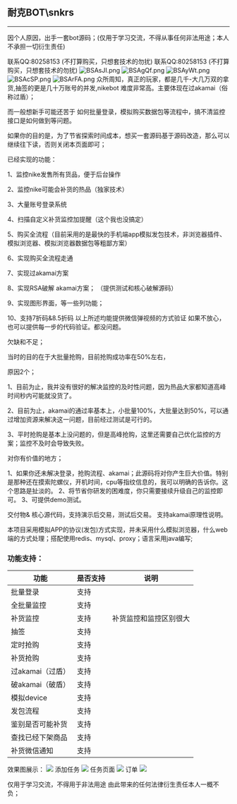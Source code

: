 耐克BOT\snkrs
----------------------------------------------------
-----------------
因个人原因，出手一套bot源码；(仅用于学习交流，不得从事任何非法用途；本人不承担一切衍生责任)

联系QQ:80258153 (不打算购买，只想套技术的勿扰)
联系QQ:80258153 (不打算购买，只想套技术的勿扰)
![BSAsJI.png](https://s1.ax1x.com/2020/10/20/BSAsJI.png)
![BSAgQf.png](https://s1.ax1x.com/2020/10/20/BSAgQf.png)
![BSAyWt.png](https://s1.ax1x.com/2020/10/20/BSAyWt.png)
![BSAcSP.png](https://s1.ax1x.com/2020/10/20/BSAcSP.png)
![BSArFA.png](https://s1.ax1x.com/2020/10/20/BSArFA.png)
众所周知，真正的玩家，都是几千-大几万双的拿货,抽签的更是几十万账号的并发,nikebot 难度非常高。主要体现在过akamai（俗称过盾）；

而一般想新手可能还苦于 如何批量登录，模拟购买数据包等流程中，搞不清监控接口是如何做到等问题。

如果你的目的是，为了节省探索时间成本，想买一套源码基于源码改造，那么可以继续往下读，否则关闭本页面即可；
 

已经实现的功能：

1、监控nike发售所有货品，便于后台操作 

2、监控nike可能会补货的热品（独家技术） 

3、大量账号登录系统 

4、扫描自定义补货监控加提醒（这个我也没搞定）

5、购买全流程（目前采用的是最快的手机端app模拟发包技术，非浏览器插件、模拟浏览器、模拟浏览器数据包等粗鄙方案） 

6、实现购买全流程走通

7、实现过akamai方案

8、实现RSA破解 akamai方案； （提供测试和核心破解源码）

9、实现图形界面，等一些列功能；

10、支持7折码&8.5折码
以上所述均能提供微信弹视频的方式验证
如果不放心，也可以提供每一步的代码验证。都没问题。

欠缺和不足；

当时的目的在于大批量抢购，目前抢购成功率在50%左右，

原因2个；

1、目前为止，我并没有很好的解决监控的及时性问题，因为热品大家都知道高峰时间秒内可能就没货了。

2、目前为止，akamai的通过率基本上，小批量100%，大批量达到50%，可以通过增加资源来解决这一问题，目前经过测试是可行的。

3、平时抢购是基本上没问题的，但是高峰抢购，这里还需要自己优化监控的方案；监控不及时会导致失败。

对你有价值的地方；

1、如果你还未解决登录，抢购流程、akamai；此源码将对你产生巨大价值。特别是那种还在摸索陀螺仪，开机时间，cpu等指纹信息的，我可以明确的告诉你。这个思路是扯淡的。 
2、将节省你研发的困难度，你只需要接续升级自己的监控即可。
3、可提供demo测试。

交付物& 核心源代码，支持演示后交易，测试后交易。 支持akamai原理性说明。

​	本项目采用模拟APP的协议(发包)方式实现，并未采用什么模拟浏览器，什么web端的方式处理；搭配使用redis、mysql、proxy；语言采用java编写;

### 功能支持：

| 功能             | 是否支持 | 说明                   |
| ---------------- | -------- | ---------------------- |
| 批量登录         | 支持     |                        |
| 全批量监控       | 支持     |                        |
| 补货监控         | 支持     | 补货监控和监控区别很大 |
| 抽签             | 支持     |                        |
| 定时抢购         | 支持     |                        |
| 补货抢购         | 支持     |                        |
| 过akamai（过盾） | 支持     |                        |
| 破akamai（破盾） | 支持     |                        |
| 模拟device       | 支持     |                        |
| 发包流程         | 支持     |                        |
| 鉴别是否可能补货 | 支持     |                        |
| 查找已经下架商品 | 支持     |                        |
| 补货微信通知     | 支持     |                        |


效果图展示：
![](https://s1.ax1x.com/2020/10/08/00iyfU.png)
添加任务
![](https://s1.ax1x.com/2020/10/08/00irkV.png)
任务页面
![](https://s1.ax1x.com/2020/10/08/00igl4.png)
订单
![](https://s1.ax1x.com/2020/10/08/00isYT.png)

仅用于学习交流，不得用于非法用途
由此带来的任何法律衍生责任本人一概不负；
